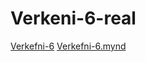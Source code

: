 # Verkeni-6-real
[Verkefni-6](/upppsetning-nemar/index.html)
[Verkefni-6.mynd](/upppsetning-nemar/myndir.html)
